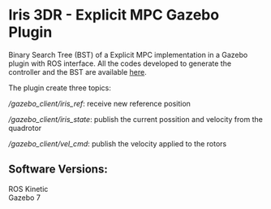 # Iris 3DR - Explicit MPC Gazebo Plugin
Binary Search Tree (BST) of a Explicit MPC implementation in a Gazebo plugin with ROS interface.
All the codes developed to generate the controller and the BST are available [here](https://github.com/Schulze18/Explicit-MPC).

The plugin create three topics:

*/gazebo_client/iris_ref*: receive new reference position

*/gazebo_client/iris_state*: publish the current possition and velocity from the quadrotor

*/gazebo_client/vel_cmd*: publish the velocity applied to the rotors

## Software Versions:
ROS Kinetic  
Gazebo 7
